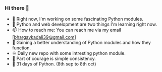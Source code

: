 ### Hi there 👋
- 🔭 Right now, I'm working on some fascinating Python modules.
- 🌱 Python and web development are two things I'm learning right now.
- 📫 How to reach me: You can reach me via my email [bhargavkadali39@gmail.com]
- 🌹  Gaining a better understanding of Python modules and how they function.
- ♾  Daily new repo with some intresting python module.
- 💪 Part of courage is simple consistency.
- 📆 31 days of Python. (8th sep to 8th oct)
<!--
**BhargavKadali39/BhargavKadali39** is a ✨ _special_ ✨ repository because its `README.md` (this file) appears on your GitHub profile.

Here are some ideas to get you started:

- 🔭 I’m currently working on ...
- 🌱 I’m currently learning ...
- 👯 I’m looking to collaborate on ...
- 🤔 I’m looking for help with ...
- 💬 Ask me about ...
- 📫 How to reach me: ...
- 😄 Pronouns: ...
- ⚡ Fun fact: ...
-->
